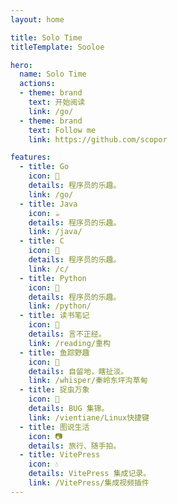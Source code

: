 ```yaml
---
layout: home

title: Solo Time
titleTemplate: Sooloe

hero:
  name: Solo Time
  actions:
  - theme: brand
    text: 开始阅读
    link: /go/
  - theme: brand
    text: Follow me
    link: https://github.com/scopor

features:
  - title: Go
    icon: 🐬
    details: 程序员的乐趣。
    link: /go/
  - title: Java
    icon: ☕
    details: 程序员的乐趣。
    link: /java/
  - title: C
    icon: 🐋
    details: 程序员的乐趣。
    link: /c/
  - title: Python
    icon: 🐍
    details: 程序员的乐趣。
    link: /python/
  - title: 读书笔记
    icon: 🦋
    details: 言不正经。
    link: /reading/重构
  - title: 鱼踪野趣
    icon: 🐳
    details: 自留地，瞎扯淡。
    link: /whisper/秦岭东坪沟草甸
  - title: 捉虫万象
    icon: 🐛
    details: BUG 集锦。
    link: /vientiane/Linux快捷键
  - title: 图说生活
    icon: 📷
    details: 旅行、随手拍。
  - title: VitePress
    icon: 💧
    details: VitePress 集成记录。
    link: /VitePress/集成视频插件
---
```

